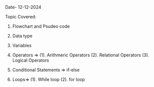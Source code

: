Date- 12-12-2024

Topic Covered: 

1. Flowchart and Psudeo code

2. Data type 

3. Variables

4. Operators =>
(1). Arithmeric Operators
(2). Relational Operators
(3). Logical Operators

5. Conditional Statements =>
 if-else

6. Loops=>
(1). While loop
(2). for loop 

